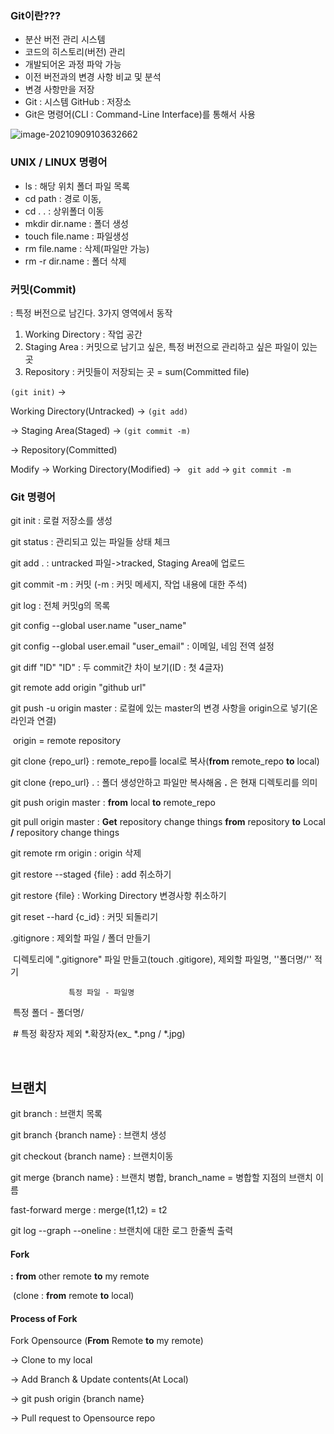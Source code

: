 ### Git이란???

- 분산 버전 관리 시스템
- 코드의 히스토리(버전) 관리
- 개발되어온 과정 파악 가능
- 이전 버전과의 변경 사항 비교 및 분석
- 변경 사항만을 저장
- Git : 시스템 GitHub : 저장소
- Git은 명령어(CLI : Command-Line Interface)를 통해서 사용

![image-20210909103632662](C:/Users/dabee/AppData/Roaming/Typora/typora-user-images/image-20210909103632662.png)

### UNIX / LINUX 명령어

- ls : 해당 위치 폴더 파일 목록
- cd path : 경로 이동,
- cd . . : 상위폴더 이동
- mkdir dir.name : 폴더 생성
- touch file.name : 파일생성
- rm file.name : 삭제(파일만 가능)
- rm -r dir.name : 폴더 삭제

### 커밋(Commit)

: 특정 버전으로 남긴다. 3가지 영역에서 동작

1. Working Directory : 작업 공간
2. Staging Area : 커밋으로 남기고 싶은, 특정 버전으로 관리하고 싶은 파일이 있는 곳
3. Repository : 커밋들이 저장되는 곳 = sum(Committed file)

`(git init)` ->

Working Directory(Untracked) -> `(git add) `

-> Staging Area(Staged) -> `(git commit -m) `

-> Repository(Committed) 

Modify -> Working Directory(Modified) -> ` git add` -> `git commit -m`





### Git 명령어

git init : 로컬 저장소를 생성 

git status : 관리되고 있는 파일들 상태 체크

git add . : untracked 파일->tracked, Staging Area에 업로드

git commit -m : 커밋 (-m : 커밋 메세지, 작업 내용에 대한 주석)

git log : 전체 커밋g의 목록

git config --global user.name "user_name"

git config --global user.email "user_email"  : 이메일, 네임 전역 설정

git diff "ID" "ID" : 두 commit간 차이 보기(ID : 첫 4글자)

git remote add origin "github url"

git push -u origin master : 로컬에 있는 master의 변경 사항을 origin으로 넣기(온라인과 연결)

​											origin = remote repository 

git clone {repo_url} : remote_repo를 local로 복사(**from** remote_repo **to** local)

git clone {repo_url} . : 폴더 생성안하고 파일만 복사해옴   **.** 은 현재 디렉토리를 의미

git push origin master : **from** local **to** remote_repo

git pull origin master : **Get** repository change things **from** repository **to** Local **/** repository change things

git remote rm origin : origin 삭제

git restore --staged {file} : add 취소하기

git restore {file} : Working Directory 변경사항 취소하기

git reset --hard {c_id} : 커밋 되돌리기

.gitignore :  제외할 파일 / 폴더 만들기

​					디렉토리에 ".gitignore" 파일 만들고(touch .gitigore), 제외할 파일명, ''폴더명/'' 적기

  				 특정 파일 - 파일명

​                    특정 폴더 - 폴더명/

​					# 특정 확장자 제외 *.확장자(ex_ *.png / *.jpg)

​			

## 브랜치

git branch : 브랜치 목록

git branch {branch name} : 브랜치 생성

git checkout {branch name} : 브랜치이동

git merge {branch name} : 브랜치 병합, branch_name = 병합할 지점의 브랜치 이름

fast-forward merge : merge(t1,t2) = t2

git log --graph --oneline : 브랜치에 대한 로그 한줄씩 출력



#### Fork

**:** **from** other remote **to** my remote

​		(clone : **from** remote **to** local)

#### Process of Fork

Fork Opensource (**From** Remote **to** my remote)

 -> Clone to my local

 -> Add Branch & Update contents(At Local)

 ->  git push origin {branch name}

 ->  Pull request to Opensource repo

